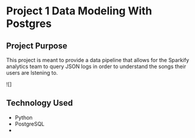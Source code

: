 # Project 1 Data Modeling With Postgres

## Project Purpose
This project is meant to provide a data pipeline that allows for the Sparkify analytics team to query JSON logs in order to understand the songs their users are lstening to.

![]

## Technology Used
- Python
- PostgreSQL
- 
